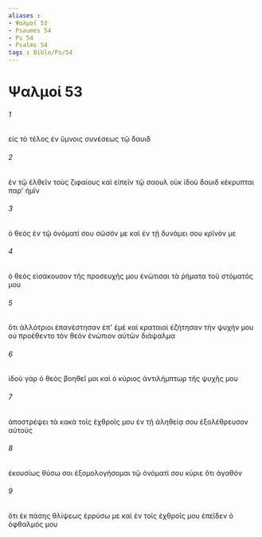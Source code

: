 ```yaml
---
aliases : 
- Ψαλμοί 53
- Psaumes 54
- Ps 54
- Psalms 54
tags : Bible/Ps/54
---
```


# Ψαλμοί 53

###### 1
εἰς τὸ τέλος ἐν ὕμνοις συνέσεως τῷ δαυιδ
###### 2
ἐν τῷ ἐλθεῖν τοὺς ζιφαίους καὶ εἰπεῖν τῷ σαουλ οὐκ ἰδοὺ δαυιδ κέκρυπται παρ' ἡμῖν
###### 3
ὁ θεός ἐν τῷ ὀνόματί σου σῶσόν με καὶ ἐν τῇ δυνάμει σου κρῖνόν με
###### 4
ὁ θεός εἰσάκουσον τῆς προσευχῆς μου ἐνώτισαι τὰ ῥήματα τοῦ στόματός μου
###### 5
ὅτι ἀλλότριοι ἐπανέστησαν ἐπ' ἐμέ καὶ κραταιοὶ ἐζήτησαν τὴν ψυχήν μου οὐ προέθεντο τὸν θεὸν ἐνώπιον αὐτῶν διάψαλμα
###### 6
ἰδοὺ γὰρ ὁ θεὸς βοηθεῖ μοι καὶ ὁ κύριος ἀντιλήμπτωρ τῆς ψυχῆς μου
###### 7
ἀποστρέψει τὰ κακὰ τοῖς ἐχθροῖς μου ἐν τῇ ἀληθείᾳ σου ἐξολέθρευσον αὐτούς
###### 8
ἑκουσίως θύσω σοι ἐξομολογήσομαι τῷ ὀνόματί σου κύριε ὅτι ἀγαθόν
###### 9
ὅτι ἐκ πάσης θλίψεως ἐρρύσω με καὶ ἐν τοῖς ἐχθροῖς μου ἐπεῖδεν ὁ ὀφθαλμός μου
